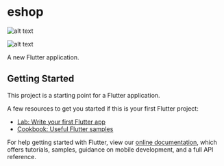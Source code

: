 # eshop
![alt text](https://firebasestorage.googleapis.com/v0/b/freeagent-ee16f.appspot.com/o/Simulator%20Screen%20Shot%20-%20iPhone%208%20-%202020-12-08%20at%2010.49.17.png?alt=media&token=d34c3733-6c53-4a7b-9820-cbd70f8712ca)


![alt text](https://firebasestorage.googleapis.com/v0/b/freeagent-ee16f.appspot.com/o/Simulator%20Screen%20Shot%20-%20iPhone%208%20-%202020-12-08%20at%2010.49.24.png?alt=media&token=1407d9bb-e3df-4af7-ace4-8835af959af0)


A new Flutter application.

## Getting Started

This project is a starting point for a Flutter application.

A few resources to get you started if this is your first Flutter project:

- [Lab: Write your first Flutter app](https://flutter.dev/docs/get-started/codelab)
- [Cookbook: Useful Flutter samples](https://flutter.dev/docs/cookbook)

For help getting started with Flutter, view our
[online documentation](https://flutter.dev/docs), which offers tutorials,
samples, guidance on mobile development, and a full API reference.
